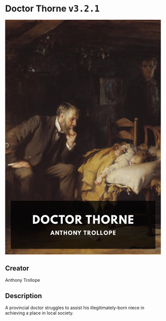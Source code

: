 
# Doctor Thorne <kbd>v3.2.1</kbd>

<center>
  <img src="./cover-1024.jpg"/>
</center>

## Creator
Anthony Trollope

## Description
A provincial doctor struggles to assist his illegitimately-born niece in achieving a place in local society.
